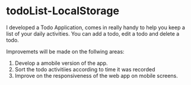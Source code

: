 # todoList-LocalStorage
I developed a Todo Application, comes in really handy to help you keep a list of your daily activities. You can add a todo, edit a todo and delete a todo.

Improvemets will be made on the follwing areas:
1. Develop a amobile version of the app.
2. Sort the todo activitiies according to time it was recorded
3. Improve on the responsiveness of the web app on mobile screens.


